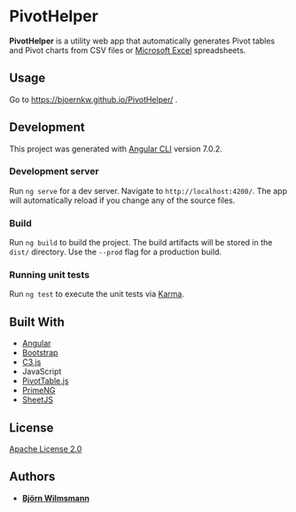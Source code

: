 # PivotHelper

**PivotHelper** is a utility web app that automatically generates Pivot tables and Pivot charts from CSV files or [Microsoft Excel](https://products.office.com/en/excel) spreadsheets.

## Usage

Go to https://bjoernkw.github.io/PivotHelper/ .

## Development

This project was generated with [Angular CLI](https://github.com/angular/angular-cli) version 7.0.2.

### Development server

Run `ng serve` for a dev server. Navigate to `http://localhost:4200/`. The app will automatically reload if you change any of the source files.

### Build

Run `ng build` to build the project. The build artifacts will be stored in the `dist/` directory. Use the `--prod` flag for a production build.

### Running unit tests

Run `ng test` to execute the unit tests via [Karma](https://karma-runner.github.io).

## Built With

* [Angular](https://angular.io/)
* [Bootstrap](https://getbootstrap.com)
* [C3.js](https://c3js.org/)
* JavaScript
* [PivotTable.js](https://pivottable.js.org/examples/)
* [PrimeNG](https://www.primefaces.org/primeng/#/)
* [SheetJS](https://sheetjs.com/)

## License

[Apache License 2.0](https://www.apache.org/licenses/LICENSE-2.0)

## Authors

* **[Björn Wilmsmann](https://bjoernkw.com)**
